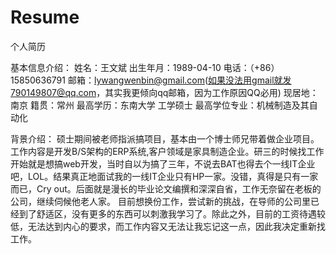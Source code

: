 Resume
======

个人简历

基本信息介绍：
姓名：王文斌  出生年月：1989-04-10
电话：（+86）15850636791
邮箱：lywangwenbin@gmail.com(如果没法用gmail就发790149807@qq.com，其实我更倾向qq邮箱，因为工作原因QQ必用)
现居地：南京  籍贯：常州
最高学历：东南大学 工学硕士
最高学位专业：机械制造及其自动化

背景介绍：
  硕士期间被老师指派搞项目，基本由一个博士师兄带着做企业项目。工作内容是开发B/S架构的ERP系统,客户领域是家具制造企业。研三的时候找工作开始就是想搞web开发，当时自以为搞了三年，不说去BAT也得去个一线IT企业吧，LOL。结果真正地面试我的一线IT企业只有HP一家。没错，真得是只有一家而已，Cry out。后面就是漫长的毕业论文编撰和深深自省，工作无奈留在老板的公司，继续伺候他老人家。
  目前想换份工作，尝试新的挑战，在导师的公司里已经到了舒适区，没有更多的东西可以刺激我学习了。除此之外，目前的工资待遇较低，无法达到内心的要求，而工作内容又无法让我忘记这一点，因此我决定重新找工作。


  
